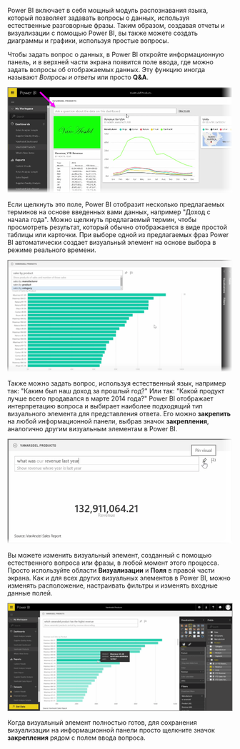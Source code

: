 Power BI включает в себя мощный модуль распознавания языка, который позволяет задавать вопросы о данных, используя естественные разговорные фразы. Таким образом, создавая отчеты и визуализации с помощью Power BI, вы также можете создать диаграммы и графики, используя простые вопросы.

Чтобы задать вопрос о данных, в Power BI откройте информационную панель, и в верхней части экрана появится поле ввода, где можно задать вопросы об отображаемых данных. Эту функцию иногда называют *Вопросы и ответы* или просто **Q&A**.

![](media/4-3-asking-questions-natural-language/4-3_1.png)

Если щелкнуть это поле, Power BI отобразит несколько предлагаемых терминов на основе введенных вами данных, например "Доход с начала года". Можно щелкнуть предлагаемый термин, чтобы просмотреть результат, который обычно отображается в виде простой таблицы или карточки. При выборе одной из предлагаемых фраз Power BI автоматически создает визуальный элемент на основе выбора в режиме реального времени.

![](media/4-3-asking-questions-natural-language/4-3_2.png)

Также можно задать вопрос, используя естественный язык, например так: "Каким был наш доход за прошлый год?" Или так: "Какой продукт лучше всего продавался в марте 2014 года?" Power BI отображает интерпретацию вопроса и выбирает наиболее подходящий тип визуального элемента для представления ответа. Его можно **закрепить** на любой информационной панели, выбрав значок **закрепления**, аналогично другим визуальным элементам в Power BI.

![](media/4-3-asking-questions-natural-language/4-3_3.png)

Вы можете изменить визуальный элемент, созданный с помощью естественного вопроса или фразы, в любой момент этого процесса. Просто используйте области **Визуализации** и **Поля** в правой части экрана. Как и для всех других визуальных элементов в Power BI, можно изменять расположение, настраивать фильтры и изменять входные данные полей.

![](media/4-3-asking-questions-natural-language/4-3_4.png)

Когда визуальный элемент полностью готов, для сохранения визуализации на информационной панели просто щелкните значок **закрепления** рядом с полем ввода вопроса.


